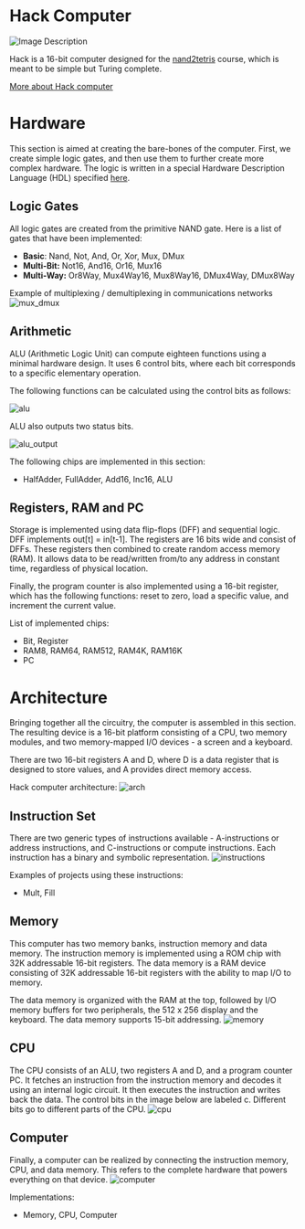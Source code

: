 # Hack Computer

<img src="https://static.wixstatic.com/media/44046b_387f62dae530480dac9b1fa8f731bebf~mv2.png" alt="Image Description">

Hack is a 16-bit computer designed for the [nand2tetris](https://www.nand2tetris.org/) course, which is meant to be simple but Turing complete.

[More about Hack computer](https://en.wikipedia.org/wiki/Hack_computer)

# Hardware
This section is aimed at creating the bare-bones of the computer. First, we create simple logic gates, and then use them to further create more complex hardware. The logic is written in a special Hardware Description Language (HDL) specified [here](https://docs.wixstatic.com/ugd/44046b_2cc5aac034ae49f4bf1650a3d31df32c.pdf).

## Logic Gates
All logic gates are created from the primitive NAND gate. Here is a list of gates that have been implemented:
 - **Basic**: Nand, Not, And, Or, Xor, Mux, DMux
 - **Multi-Bit:** Not16, And16, Or16, Mux16
 - **Multi-Way:** Or8Way, Mux4Way16, Mux8Way16, DMux4Way, DMux8Way

Example of multiplexing / demultiplexing in communications networks
![mux_dmux](screenshots/mux_dmux.png)

## Arithmetic
ALU (Arithmetic Logic Unit) can compute eighteen functions using a minimal hardware design. It uses 6 control bits, where each bit corresponds to a specific elementary operation.

The following functions can be calculated using the control bits as follows:

![alu](screenshots/alu.png)

ALU also outputs two status bits.

![alu_output](screenshots/alu_output.png)

The following chips are implemented in this section:
 - HalfAdder, FullAdder, Add16, Inc16, ALU

## Registers, RAM and PC
Storage is implemented using data flip-flops (DFF) and sequential logic. DFF implements out[t] = in[t-1]. The registers are 16 bits wide and consist of DFFs. These registers then combined to create random access memory (RAM). It allows data to be read/written from/to any address in constant time, regardless of physical location.

Finally, the program counter is also implemented using a 16-bit register, which has the following functions: reset to zero, load a specific value, and increment the current value.

List of implemented chips:
- Bit, Register
- RAM8, RAM64, RAM512, RAM4K, RAM16K
- PC

# Architecture
Bringing together all the circuitry, the computer is assembled in this section. The resulting device is a 16-bit platform consisting of a CPU, two memory modules, and two memory-mapped I/O devices - a screen and a keyboard.

There are two 16-bit registers A and D, where D is a data register that is designed to store values, and A provides direct memory access.

Hack computer architecture:
![arch](screenshots/arch.png)

## Instruction Set
There are two generic types of instructions available - A-instructions or address instructions, and C-instructions or compute instructions. Each instruction has a binary and symbolic representation.
![instructions](screenshots/instructions.png)

Examples of projects using these instructions:
- Mult, Fill

## Memory
This computer has two memory banks, instruction memory and data memory. The instruction memory is implemented using a ROM chip with 32K addressable 16-bit registers. The data memory is a RAM device consisting of 32K addressable 16-bit registers with the ability to map I/O to memory.

The data memory is organized with the RAM at the top, followed by I/O memory buffers for two peripherals, the 512 x 256 display and the keyboard. The data memory supports 15-bit addressing.
![memory](screenshots/memory.png)

## CPU
The CPU consists of an ALU, two registers A and D, and a program counter PC. It fetches an instruction from the instruction memory and decodes it using an internal logic circuit. It then executes the instruction and writes back the data. The control bits in the image below are labeled c. Different bits go to different parts of the CPU.
![cpu](screenshots/cpu.png)

## Computer
Finally, a computer can be realized by connecting the instruction memory, CPU, and data memory. This refers to the complete hardware that powers everything on that device.
![computer](screenshots/computer.png)

Implementations:
- Memory, CPU, Computer
